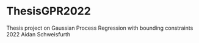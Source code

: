 # ThesisGPR2022
Thesis project on Gaussian Process Regression with bounding constraints 2022
Aidan Schweisfurth
